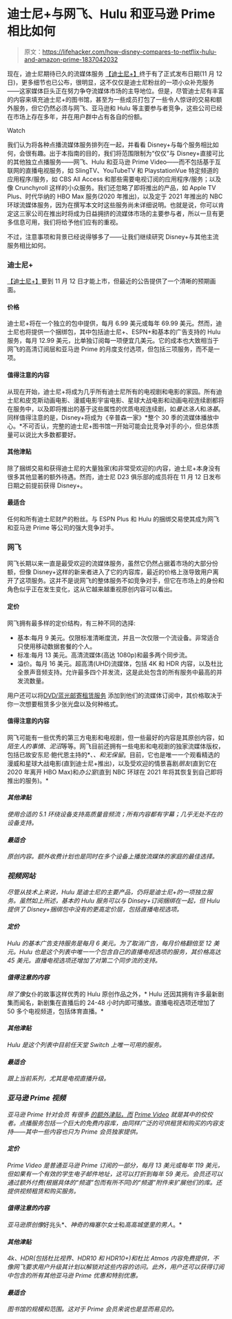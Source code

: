 # 迪士尼+与网飞、Hulu 和亚马逊 Prime 相比如何

> 原文：<https://lifehacker.com/how-disney-compares-to-netflix-hulu-and-amazon-prime-1837042032>

现在，迪士尼期待已久的流媒体服务 [【迪士尼+】](https://preview.disneyplus.com/?cid=DSS-Search-Google-Splash-disney+-exact)终于有了正式发布日期(11 月 12 日)，更多细节也已公布，很明显，这不仅仅是迪士尼粉丝的一项小众补充服务——这家媒体巨头正在努力争夺流媒体市场的主导地位。但是，尽管迪士尼有丰富的内容来填充迪士尼+的图书馆，甚至为一些成员打包了一些令人惊讶的交易和额外服务，但它仍然必须与网飞、亚马逊和 Hulu 等主要参与者竞争，这些公司已经在市场上存在多年，并在用户群中占有各自的份额。

Watch

我们认为将各种点播流媒体服务排列在一起，并看看 Disney+与每个服务相比如何，会很有趣。出于本指南的目的，我们将范围限制为“仅仅”与 Disney+直接可比的其他独立点播服务——网飞、Hulu 和亚马逊 Prime Video——而不包括基于互联网的直播电视服务，如 SlingTV、YouTubeTV 和 PlaystationVue 特定频道的应用程序/服务，如 CBS All Access 和那些需要电视订阅的应用程序/服务；以及像 Crunchyroll 这样的小众服务。我们还忽略了即将推出的产品，如 Apple TV Plus、时代华纳的 HBO Max 服务(2020 年推出)，以及定于 2021 年推出的 NBC 环球流媒体服务，因为在撰写本文时这些服务尚未详细说明。也就是说，你可以肯定这三家公司在推出时将成为日益拥挤的流媒体市场的主要参与者，所以一旦有更多信息可用，我们将给予他们应有的重视。

不过，注意事项和背景已经说得够多了——让我们继续研究 Disney+与其他主流服务相比如何。

### 迪士尼+

[【迪士尼+】](https://preview.disneyplus.com/)要到 11 月 12 日才能上市，但最近的公告提供了一个清晰的预期画面。

#### **价格**

迪士尼+将在一个独立的包中提供，每月 6.99 美元或每年 69.99 美元。然而，迪士尼也将提供一个捆绑包，其中包括迪士尼+、ESPN+和基本的广告支持的 Hulu 服务，每月 12.99 美元，比单独订阅每一项便宜几美元。它的成本也大致相当于网飞的高清订阅层和亚马逊 Prime 的月度支付选项，但包括三项服务，而不是一项。

#### **值得注意的内容**

从现在开始，迪士尼+将成为几乎所有迪士尼所有的电视剧和电影的家园。所有迪士尼和皮克斯动画电影、漫威电影宇宙电影、星球大战电影和动画电视连续剧都将在服务中，以及即将推出的基于这些属性的优质电视连续剧，如*曼达洛人*和*洛基*。同样值得注意的是，Disney+将成为《辛普森一家》*整个 30 季的流媒体播放中心。*不可否认，完整的迪士尼+图书馆一开始可能会比竞争对手的小，但总体质量可以说比大多数都要好。

#### **其他津贴**

除了捆绑交易和获得迪士尼的大量独家(和非常受欢迎的)内容，迪士尼+本身没有很多其他显著的额外待遇。然而，迪士尼 D23 俱乐部的成员将在 11 月 12 日发布日期之前提前获得 Disney+。

#### **最适合**

任何和所有迪士尼财产的粉丝。与 ESPN Plus 和 Hulu 的捆绑交易使其成为网飞和亚马逊 Prime 等公司的强大竞争对手。

### 网飞

网飞长期以来一直是最受欢迎的流媒体服务，虽然它仍然占据着市场的大部分份额，但像 Disney+这样的新来者进入了它的内容库，最近的价格上涨导致用户离开了这项服务。这并不是说网飞的整体服务不如竞争对手，但它在市场上的身份和角色似乎正在发生变化，这从它越来越重视原创内容可以看出。

#### **定价**

网飞拥有最多样的定价结构，有三种不同的选择:

*   基本:每月 9 美元。仅限标准清晰度流，并且一次仅限一个流设备。非常适合只使用移动数据套餐的个人。
*   标准:每月 13 美元。高清流媒体(高达 1080p)和最多两个同步流。
*   溢价。每月 16 美元。超高清(UHD)流媒体，包括 4K 和 HDR 内容，以及杜比全景声音频支持。允许最多四个并发流，这是此处包含的所有服务中最高的并发流数量。

用户还可以将[DVD/蓝光邮寄租赁服务](https://dvd.netflix.com/?dsrc=DVDWEB) 添加到他们的流媒体订阅中，其价格取决于你一次想要租赁多少张光盘以及何种格式。

#### **值得注意的内容**

网飞可能有一些优秀的第三方电影和电视剧，但一些最好的内容是其原创内容，如*陌生人的事情*、*泥沼*等等。网飞目前还拥有一些电影和电视剧的独家流媒体版权，包括已故安东尼·鲍代恩主持的*、*、*和*无保留*。目前，它也是唯一一个观看精选的漫威和星球大战电影(直到迪士尼+推出)，以及受欢迎的情景喜剧*朋友*(直到它在 2020 年离开 HBO Max)和*办公室*(直到 NBC 环球在 2021 年将其恢复到自己即将推出的服务)。*

#### ***其他津贴***

*使用合适的 5.1 环绕设备支持高质量音频流；所有内容都有字幕；几乎无处不在的设备支持。*

#### ***最适合***

*原创内容。额外收费计划也是同时在多个设备上播放流媒体的家庭的最佳选择。*

### *视频网站*

*尽管从技术上来说，Hulu 是迪士尼的主要产品，仍将是迪士尼+的一项独立服务。虽然如上所述，基本的 Hulu 服务可以与 Dinsey+订阅捆绑在一起，但 Hulu 提供了 Disney+捆绑包中没有的更高定价层，包括直播电视选项。* 

#### ***定价***

*Hulu 的基本广告支持服务是每月 6 美元。为了取消广告，每月价格翻倍至 12 美元。Hulu 也是这个列表中唯一一个包含自己的直播电视选项的服务，其价格高达 45 美元。直播电视选项还增加了对第二个同步流的支持。*

#### ***值得注意的内容***

*除了像*女仆的故事这样优秀的 Hulu 原创作品之外，* Hulu 还因其拥有许多最新剧集而闻名，新剧集在直播后的 24-48 小时内即可播放。直播电视选项还增加了 50 多个电视频道，包括体育直播。*

#### ***其他津贴***

*Hulu 是这个列表中目前任天堂 Switch 上唯一可用的服务。*

#### ***最适合***

*跟上当前系列，尤其是电视直播升级。*

### *亚马逊 Prime 视频*

*亚马逊 Prime 针对会员 有很多 [的额外津贴，而](https://twocents.lifehacker.com/is-amazon-prime-worth-it-1038496234) [Prime Video](https://www.amazon.com/Prime-Video/b?asc_campaign=InlineText&asc_refurl=https://lifehacker.com/how-disney-compares-to-netflix-hulu-and-amazon-prime-1837042032&asc_source=&ie=UTF8&node=2676882011&tag=kinjalifehackerlink-20) 就是其中的佼佼者。点播服务包括一个巨大的免费内容库，由同样广泛的可供租赁和购买的内容支持——其中一些内容也只为 Prime 会员独家提供。* 

#### ***定价***

*Prime Video 是普通亚马逊 Prime 订阅的一部分，每月 13 美元或每年 119 美元，但如果有一个有效的学生电子邮件地址，这可以打折到每年 59 美元。会员还可以通过额外付费(根据具体的“频道”包而有所不同)的“频道”附件来扩展他们的库。还提供视频租赁和购买服务。*

#### ***值得注意的内容***

*亚马逊原创像*好兆头*、*神奇的梅塞尔女士*和*高高城堡里的男人*。*

#### ***其他津贴***

*4k、HDR(包括杜比视界、HDR10 和 HDR10+)和杜比 Atmos 内容免费提供，不像网飞要求用户升级其计划以解锁对这些内容的访问。此外，用户还可以获得订阅中包含的所有其他亚马逊 Prime 优惠和特别优惠。*

#### ***最适合***

*图书馆的规模和范围。这对于 Prime 会员来说也是显而易见的。*